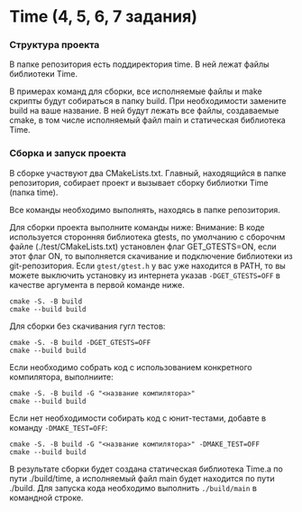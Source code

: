 # Time (4, 5, 6, 7 задания)

### Структура проекта
В папке репозитория есть поддиректория time. В ней лежат файлы библиотеки Time.

В примерах команд для сборки, все исполняемые файлы и make скрипты будут собираться в папку build. При необходимости замените build на ваше название.
В ней будут лежать все файлы, создаваемые cmake, в том числе исполняемый файл main и статическая библиотека Time.

### Сборка и запуск проекта
В сборке участвуют два CMakeLists.txt. Главный, находящийся в папке репозитория, собирает проект и вызывает сборку библиотки Time (папка time).

Все команды необходимо выполнять, находясь в папке репозитория.

Для сборки проекта выполните команды ниже:
Внимание: В коде используется сторонняя библиотека gtests, по умолчанию с сборочнм файле (./test/CMakeLists.txt) установлен флаг GET_GTESTS=ON, если этот флаг ON, то выполняется скачивание и подключение библиотеки из git-репозитория. Если `gtest/gtest.h` у вас уже находится в PATH, то вы можете выключить установку из интернета указав `-DGET_GTESTS=OFF` в качестве аргумента в первой команде ниже.
```
cmake -S. -B build
cmake --build build
```
Для сборки без скачивания гугл тестов:
```
cmake -S. -B build -DGET_GTESTS=OFF
cmake --build build
```
Если необходимо собрать код с использованием конкретного компилятора, выполниите:
```
cmake -S. -B build -G "<название компилятора>"
cmake --build build
```
Если нет необходимости собирать код с юнит-тестами, добавте в команду `-DMAKE_TEST=OFF`:
```
cmake -S. -B build -G "<название компилятора>" -DMAKE_TEST=OFF
cmake --build build
```

В результате сборки будет создана статическая библиотека Time.a по пути ./build/time, а исполняемый файл main будет находится по пути ./build.
Для запуска кода необходимо выполнить `./build/main` в командной строке.
